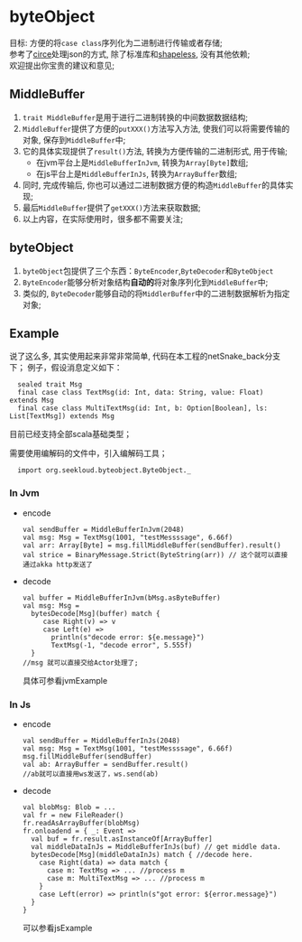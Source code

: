 # byteObject
目标: 方便的将`case class`序列化为二进制进行传输或者存储;  
参考了[circe](https://github.com/circe/circe)处理json的方式, 除了标准库和[shapeless](https://github.com/milessabin/shapeless), 没有其他依赖;  
欢迎提出你宝贵的建议和意见;  


## MiddleBuffer
1. `trait MiddleBuffer`是用于进行二进制转换的中间数据数据结构; 
2. `MiddleBuffer`提供了方便的`putXXX()`方法写入方法, 使我们可以将需要传输的对象, 保存到`MiddleBuffer`中; 
3. 它的具体实现提供了`result()`方法, 转换为方便传输的二进制形式, 用于传输; 
   * 在jvm平台上是`MiddleBufferInJvm`, 转换为`Array[Byte]`数组; 
   * 在js平台上是`MiddleBufferInJs`, 转换为`ArrayBuffer`数组; 
4. 同时, 完成传输后, 你也可以通过二进制数据方便的构造`MiddleBuffer`的具体实现; 
5. 最后`MiddleBuffer`提供了`getXXX()`方法来获取数据; 
6. 以上内容，在实际使用时，很多都不需要关注;

## byteObject
1. `byteObject`包提供了三个东西：`ByteEncoder`,`ByteDecoder`和`ByteObject`
2. `ByteEncoder`能够分析对象结构**自动的**将对象序列化到`MiddleBuffer`中;
3. 类似的, `ByteDecoder`能够自动的将`MiddlerBuffer`中的二进制数据解析为指定对象;


## Example
说了这么多, 其实使用起来非常非常简单, 代码在本工程的netSnake_back分支下； 
例子，假设消息定义如下：
 ```
   sealed trait Msg
   final case class TextMsg(id: Int, data: String, value: Float) extends Msg
   final case class MultiTextMsg(id: Int, b: Option[Boolean], ls: List[TextMsg]) extends Msg

 ```
 目前已经支持全部scala基础类型；
 


需要使用编解码的文件中，引入编解码工具；
 ```
   import org.seekloud.byteobject.ByteObject._
 ```

### In Jvm
* encode  
  ```
  val sendBuffer = MiddleBufferInJvm(2048)
  val msg: Msg = TextMsg(1001, "testMessssage", 6.66f)
  val arr: Array[Byte] = msg.fillMiddleBuffer(sendBuffer).result()
  val strice = BinaryMessage.Strict(ByteString(arr)) // 这个就可以直接通过akka http发送了
  ```
  
* decode  
  ```
  val buffer = MiddleBufferInJvm(bMsg.asByteBuffer)
  val msg: Msg =
    bytesDecode[Msg](buffer) match {
       case Right(v) => v
       case Left(e) =>
         println(s"decode error: ${e.message}")
         TextMsg(-1, "decode error", 5.555f)
    }
  //msg 就可以直接交给Actor处理了;
  ```
  具体可参看jvmExample


### In Js
* encode  
  ```
  val sendBuffer = MiddleBufferInJs(2048)
  val msg: Msg = TextMsg(1001, "testMessssage", 6.66f)
  msg.fillMiddleBuffer(sendBuffer)
  val ab: ArrayBuffer = sendBuffer.result()
  //ab就可以直接用ws发送了，ws.send(ab)
  ```
  
* decode  
  ```
  val blobMsg: Blob = ...
  val fr = new FileReader()
  fr.readAsArrayBuffer(blobMsg)
  fr.onloadend = { _: Event =>
    val buf = fr.result.asInstanceOf[ArrayBuffer]
    val middleDataInJs = MiddleBufferInJs(buf) // get middle data.
    bytesDecode[Msg](middleDataInJs) match { //decode here.
      case Right(data) => data match {
        case m: TextMsg => ... //process m
        case m: MultiTextMsg => ... //process m
      }
      case Left(error) => println(s"got error: ${error.message}")
    }
  }
  ```
  可以参看jsExample
